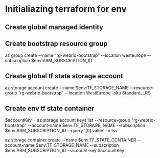 # Initialiazing terraform for env

## Create global managed identity


## Create bootstrap resource group

az group create --name "rg-webrio-bootstrap" --location westeurope --subscription $env:ARM_SUBSCRIPTION_ID

## Create global tf state storage account

az storage account create –-name $env:TF_STORAGE_NAME –-resource-group "rg-webrio-bootstrap" –-location WestEurope –sku Standard_LRS

## Create env tf state container
$accountKey = az storage account keys list --resource-group "rg-webrio-bootstrap" --account-name $env:TF_STORAGE_NAME --subscription $env:ARM_SUBSCRIPTION_ID --query '[0].value' -o tsv

az storage container create --name $env:TF_STATE_CONTAINER --account-name $env:TF_STORAGE_NAME --subscription $env:ARM_SUBSCRIPTION_ID --account-key $accountKey